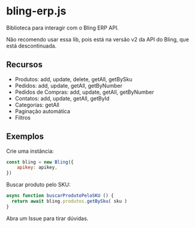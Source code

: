 # bling-erp.js
Biblioteca para interagir com o Bling ERP API.

Não recomendo usar essa lib, pois está na versão v2 da API do Bling, que está descontinuada.

## Recursos
- Produtos: add, update, delete, getAll, getBySku
- Pedidos: add, update, getAll, getByNumber
- Pedidos de Compras: add, update, getAll, getByNumber
- Contatos: add, update, getAll, getById
- Categorias: getAll
- Paginação automática
- Filtros

## Exemplos

Crie uma instância:
```js
const bling = new Bling({
    apikey: apikey,
})
```

Buscar produto pelo SKU:
```js
async function buscarProdutoPeloSKU () {
  return await bling.produtos.getBySku( sku )
}
```


Abra um Issue para tirar dúvidas.